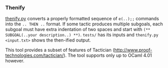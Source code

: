 ### Thenify

[thenify.py](thenify.py) converts a properly formatted sequence of `e(..);;` commands into the `.. THEN ..` format.
If some tactic produces multiple subgoals, each subgoal must have extra indentation
of two spaces and start with `(** SUBGOAL(..your description..) **)`.
`tests/` has its inputs and `thenify.py <input.txt>` shows the then-ified output.

This tool provides a subset of features of Tactician (http://www.proof-technologies.com/tactician/).
The tool supports only up to OCaml 4.01 however.


